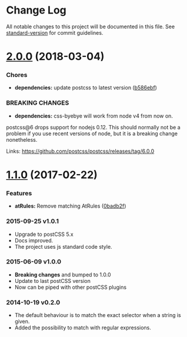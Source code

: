 # Change Log

All notable changes to this project will be documented in this file. See [standard-version](https://github.com/conventional-changelog/standard-version) for commit guidelines.

<a name="2.0.0"></a>
# [2.0.0](https://github.com/AoDev/css-byebye/compare/v1.1.0...v2.0.0) (2018-03-04)


### Chores

* **dependencies:** update postcss to latest version ([b586ebf](https://github.com/AoDev/css-byebye/commit/b586ebf))


### BREAKING CHANGES

* **dependencies:** css-byebye will work from node v4 from now on.

postcss@6 drops support for nodejs 0.12. This should normally not be
a problem if you use recent versions of node, but it is a breaking
change nonetheless.

Links:
https://github.com/postcss/postcss/releases/tag/6.0.0



<a name="1.1.0"></a>
# [1.1.0](https://github.com/AoDev/css-byebye/compare/1.0.1...v1.1.0) (2017-02-22)

### Features

* **atRules:** Remove matching AtRules ([0badb2f](https://github.com/AoDev/css-byebye/commit/0badb2f))

### 2015-09-25 v1.0.1
* Upgrade to postCSS 5.x
* Docs improved.
* The project uses js standard code style.

### 2015-06-09 v1.0.0
* **Breaking changes** and bumped to 1.0.0
* Update to last postCSS version
* Now can be piped with other postCSS plugins

### 2014-10-19 v0.2.0
* The default behaviour is to match the exact selector when a string is given.
* Added the possibility to match with regular expressions.
